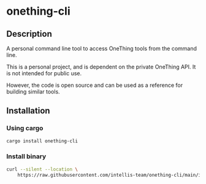 # onething-cli

## Description

A personal command line tool to access OneThing tools from the command line.

This is a personal project, and is dependent on the private OneThing API. It is not intended for public use.

However, the code is open source and can be used as a reference for building similar tools.

## Installation

### Using cargo

```bash
cargo install onething-cli
```

### Install binary

```bash
curl --silent --location \
    https://raw.githubusercontent.com/intellis-team/onething-cli/main/install.sh | sh
```

